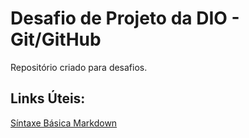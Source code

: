 # Desafio de Projeto da DIO - Git/GitHub
Repositório criado para desafios.

## Links Úteis:

[Síntaxe Básica Markdown](https://www.markdownguide.org/basic-syntax/)
